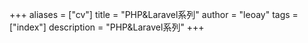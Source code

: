 +++
aliases = ["cv"]
title = "PHP&Laravel系列"
author = "leoay"
tags = ["index"]
description = "PHP&Laravel系列"
+++

